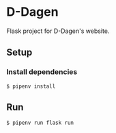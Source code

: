 # D-Dagen
Flask project for D-Dagen's website.

## Setup
### Install dependencies
```
$ pipenv install
```

## Run
```
$ pipenv run flask run
```
